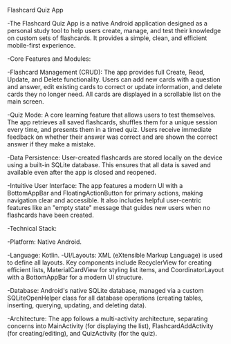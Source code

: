 Flashcard Quiz App 

-The Flashcard Quiz App is a native Android application designed as a personal study tool to help users create, manage, and test their knowledge on custom sets of flashcards. It provides a simple, clean, and efficient mobile-first experience. 

-Core Features and Modules: 

-Flashcard Management (CRUD): The app provides full Create, Read, Update, and Delete functionality. Users can add new cards with a question and answer, edit existing cards to correct or update information, and delete cards they no longer need. All cards are displayed in a scrollable list on the main screen. 

-Quiz Mode: A core learning feature that allows users to test themselves. The app retrieves all saved flashcards, shuffles them for a unique session every time, and presents them in a timed quiz. Users receive immediate feedback on whether their answer was correct and are shown the correct answer if they make a mistake. 

-Data Persistence: User-created flashcards are stored locally on the device using a built-in SQLite database. This ensures that all data is saved and available even after the app is closed and reopened. 

-Intuitive User Interface: The app features a modern UI with a BottomAppBar and FloatingActionButton for primary actions, making navigation clear and accessible. It also includes helpful user-centric features like an "empty state" message that guides new users when no flashcards have been created. 

-Technical Stack: 

-Platform: Native Android. 

-Language: Kotlin. -UI/Layouts: XML (eXtensible Markup Language) is used to define all layouts. Key components include RecyclerView for creating efficient lists, MaterialCardView for styling list items, and CoordinatorLayout with a BottomAppBar for a modern UI structure. 

-Database: Android's native SQLite database, managed via a custom SQLiteOpenHelper class for all database operations (creating tables, inserting, querying, updating, and deleting data). 

-Architecture: The app follows a multi-activity architecture, separating concerns into MainActivity (for displaying the list), FlashcardAddActivity (for creating/editing), and QuizActivity (for the quiz).
